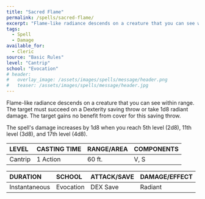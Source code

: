 ```yaml
---
title: "Sacred Flame"
permalink: /spells/sacred-flame/
excerpt: "Flame-like radiance descends on a creature that you can see within range."
tags:
  - Spell
  - Damage
available_for:
  - Cleric
source: "Basic Rules"
level: "Cantrip"
school: "Evocation"
# header:
#   overlay_image: /assets/images/spells/message/header.png
#   teaser: /assets/images/spells/message/header.jpg
---
```


Flame-like radiance descends on a creature that you can see within range. The target must succeed on a Dexterity saving throw or take 1d8 radiant damage. The target gains no benefit from cover for this saving throw.

The spell's damage increases by 1d8 when you reach 5th level (2d8), 11th level (3d8), and 17th level (4d8).

| LEVEL          | CASTING TIME   | RANGE/AREA     | COMPONENTS     |
| :------------- | :------------- | :------------- | :------------- |
| Cantrip        | 1 Action       | 60 ft.         | V, S           |

| DURATION       | SCHOOL         | ATTACK/SAVE    | DAMAGE/EFFECT  |
| :------------- | :------------- | :------------- | :------------- |
| Instantaneous  | Evocation      | DEX Save       | Radiant        |
